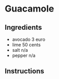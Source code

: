 # Guacamole 
## Ingredients 
* avocado 3 euro
* lime 50 cents
* salt n/a
* pepper n/a
## Instructions